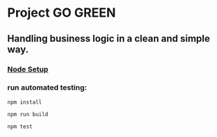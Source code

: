 # Project GO GREEN

## Handling business logic in a clean and simple way.

### [Node Setup](https://nodejs.org/en/)

### run automated testing:
`npm install`

`npm run build`

`npm test`
